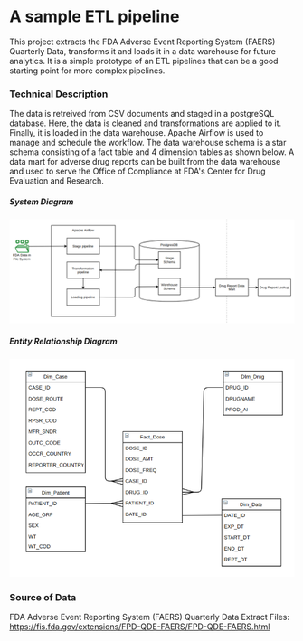 # A sample ETL pipeline

This project extracts the FDA Adverse Event Reporting System (FAERS) Quarterly Data, transforms it and loads it in a data warehouse for future analytics. It is a simple prototype of an ETL pipelines that can be a good starting point for more complex pipelines.

### Technical Description
The data is retreived from CSV documents and staged in a postgreSQL database. Here, the data is cleaned and transformations are applied to it. 
Finally, it is loaded in the data warehouse. Apache Airflow is used to manage and schedule the workflow. The data warehouse schema is a star schema consisting of a fact table and 4 dimension tables as shown below.
A data mart for adverse drug reports can be built from the data warehouse and used to serve the Office of Compliance at FDA's Center for Drug Evaluation and Research. 

##### System Diagram
![system_diagram](imgs/system_diagram.png)

##### Entity Relationship Diagram
![er_diagram](imgs/er_diagram.png)


### Source of Data
FDA Adverse Event Reporting System (FAERS) Quarterly Data Extract Files: https://fis.fda.gov/extensions/FPD-QDE-FAERS/FPD-QDE-FAERS.html

